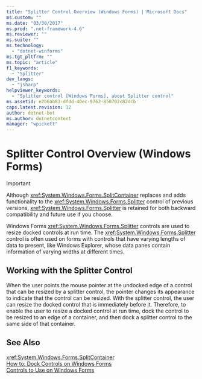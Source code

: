 ```yaml
---
title: "Splitter Control Overview (Windows Forms) | Microsoft Docs"
ms.custom: ""
ms.date: "03/30/2017"
ms.prod: ".net-framework-4.6"
ms.reviewer: ""
ms.suite: ""
ms.technology: 
  - "dotnet-winforms"
ms.tgt_pltfrm: ""
ms.topic: "article"
f1_keywords: 
  - "Splitter"
dev_langs: 
  - "jsharp"
helpviewer_keywords: 
  - "Splitter control [Windows Forms], about Splitter control"
ms.assetid: e2b6ab83-dfdd-40ec-9762-850702c82dcb
caps.latest.revision: 12
author: dotnet-bot
ms.author: dotnetcontent
manager: "wpickett"
---
```

# Splitter Control Overview (Windows Forms)
> [!IMPORTANT]
>  Although <xref:System.Windows.Forms.SplitContainer> replaces and adds functionality to the <xref:System.Windows.Forms.Splitter> control of previous versions, <xref:System.Windows.Forms.Splitter> is retained for both backward compatibility and future use if you choose.  
  
 Windows Forms <xref:System.Windows.Forms.Splitter> controls are used to resize docked controls at run time. The <xref:System.Windows.Forms.Splitter> control is often used on forms with controls that have varying lengths of data to present, like Windows Explorer, whose data panes contain information of varying widths at different times.  
  
## Working with the Splitter Control  
 When the user points the mouse pointer at the undocked edge of a control that can be resized by a splitter control, the pointer changes its appearance to indicate that the control can be resized. With the splitter control, the user can resize the docked control that is immediately before it. Therefore, to enable the user to resize a docked control at run time, dock the control to be resized to an edge of a container, and then dock a splitter control to the same side of that container.  
  
## See Also  
 <xref:System.Windows.Forms.SplitContainer>   
 [How to: Dock Controls on Windows Forms](../../../../docs/framework/winforms/controls/how-to-dock-controls-on-windows-forms.md)   
 [Controls to Use on Windows Forms](../../../../docs/framework/winforms/controls/controls-to-use-on-windows-forms.md)